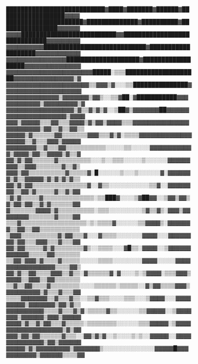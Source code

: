 

███████████████████████████▓████▓███████▓██████▓██████████████████▓▓▓▓
█████████████████████▓██████████████▓██████████▓████████████████▓▓▓▓▓▓
▓▓▓▓██████████████████████████▓▓█████████████████████████████▓▓▓▓▓▓▓▓▓
▓▓▓▓▓▓▓▓▓▓████████████████████████████▓███████████████████▓▓▓▓▓▓▓▓▓▓▓▓
▓▓▓▓▓▓▓▓▓▓▓▓▓▓▓▓████████████████████▓██████████████████▓▓▓▓▓▓▓▓▓▓▓▓▓▓▓
▓▓▓▓▓▓▓▓▓▓▓▓▓▓▓▓▓▓▓▓▓▓▓█████░▒▒▒████████████████████▓▓▓▓▓▓▓▓▓▓▓▓▓▓▓▓▒▓
▓▓▓▓▓▓▓▓▓▓▓▓▓▓▓▓▓▓▓▓▓▓▒▒▓▓▓▒▓░░░▒▒███████████████▓▓▓▓▓▓▓▓▓▓▓▓▓▓▓▓▓▓▓▓▓
▓▓▓▓▓▓▓▓▓▓▓▓▓▓▒▓▓▓▓▓▓▓▒▓▓▒░░▒▒▓██░▓███████████▓▓▓▓▓▓▓▓▓▓▓▓▒▓▓▓▓▓▓▓▓▓▒▓
▓▓▓▓▓▓▓▓▓▓▓▓▓▓▓▓▓▓▒▓▒▒▓▒▓▒▓░░▒██▓▒▓▓▓▓▓▓▓██▓▓▓▓▓▓▓▓▓▓▓▓▓▓▓▓▓▓▓▓▓▓▒▓▓▓▓
▓▓▓▒▓▓▓▓▓▒▒▒▓▓▒▒▒▓▓▓▓▒▓▒▓▓▒▓▓▓▓▒▒▒▓▓▓▓▓▓▓▓▓▓▓▓▓▓▓▓▓▓▓▓▓▓▓▓▒▓▓▒▒▓▒▒▓▓▒▒
▓▓▓▓▓▒▓▒▒▒▒▒▒▓▓▒▒▒▒▒▒▒▓▓▓▒▒▒▓▒▓░▒▒▒▒▓▓▓▓▓▓▓▓▓▓▓▓▓▓▓▓▓▓▓▒▒▓▒▒▒▓▓▓▒▓▓▓▓▓
▓▓▓▓▓▓▓▓▒▒▓▒▒▒▓▓▒▒▒▒▒▒▒▒▒▒▒░░░░░▒▒░░░░░▓▓▓▓▓▓▓▓▓▓▓▓▒▓▓▓▓▒▓▓▒▒▓▓▓▓▒▓▒▒▓
▓▓▒▓▒▓▓▒▒▒▒▒▒▓▒▒▒▒▒▒▒▒▒░░░▒░░▒▒▒░░░░░▒░░░░░░▓▓▓▓▓▓▓▓▓▒▒▓▓▓▒▒▒▒▒▒▒▓▒▒▓▒
▓▓▓▒▓▓▒▒▒▒▒▒▒▒▒▒▓▒▒▒▒▒▓░█░░░░░░▒░░░▒░░░░░░▓░▓▓▓▓▓▓▓▒▓▒▒▓▓▓▓▓▒▓▒▓▒▓▒▓▒▒
▓▓▒▓▒▓▓▒▒▒▒▒▒▒▒▒▒▒▒▒▒▒▓░░▓▒▒░░░░░░░░░░░▒▒▓░░▓▓▓▓▓▓▓▓▒▒▓▓▒▓▒▒▒▒▒▓▒▒▓▒▓▓
▒▓▒▓▒▒▒▒▒▓▒▒▒▒▒▒▒▒▒▒▒▒▒▒░▒▒███▓░░░░▒▓██▓▓░░▒▓▓▒▓▓▒▓▒▓▓▒▓▓▒▒▓▒▓▒▒▒▒▒▒▓▓
▓▒▒▒▒▒▒▒▓▓▓▓▒▓▒▒▒▒▒▒▒▒▒▒░▒▒▒░░░░░░░░░▒▓▒▒▓▒░▓▓▓▒▓▓▓▓▓▓▓▓▒▒▒▒▒▒▒▓▒▒▒▒▓▓
▒▒▒▓▒▒▒▒▒▒▒▒▒▒▒▒▒▒▒▒▒▒░▒░▒▒▒▒▓░░░░░░▒▒▓▓▓▓▒░▓▓▓▓▓▓▓▒▒▓▓▒▒▓▓▒▒▒▒▒▒▒▒▒▒▒
▒▓▓▓▒▒▒▒▒▒▒▒▒▒▓▒▓▓▒▒▒▓░░░▓▒▒▒▒░░░░░░░▓▓▓▓░░░▓▓▓▓▓▓▓▓▒▓▓▒▒▒▓▓▓▒▒▒▓▒▒▒▓▓
▓▓▒▓▓▒▒▒▒▒▓▒▓▒▒▒▒▒▒▒▒▓▒░░▒▒▒▒░░░▓█▒▒░▓▓▓▓░░▒▓▓▓▓▓▓▓▓▓▓▓▓▒▒▒▒▒▓▓▒▒▒▒▒▒▒
▒▒▓▓▒▓▓▓▒▓▒▒▒▒▓▒▒▒▒▒░░░░░▒▒▒▒░░░░░░░░▓▓▓▓░░░░░▓▓▓▓▓▓▓▓▓▓▓▓▓▓▓▓▓▒▒▒▒▓▓▒
▓▓▒▓▒▒▓▓▒▒▒▒▓▓▓▒▒▓▒▒░▓▒▒▒▒▒▒▓░▓░░░░▒░▒▓▓▓▓░▒▒▒▓▓▓▒▓▓▓▓▒▒▓▓▓▒▒▓▓▒▒▒▒▒▒▒
▒▒▓▒▒▓▓▒▒▒▒▓▒▒▒▒▒▒▒▒░░░░▒▒▒▒▒▒░▒▒▒▒▒░░▓▒▓▓▒▒▒▒▓▓▓▒▓▓▓▓▓▓▓▓▓▒▓▒▒▒▓▒▒▒▓▓
▒▒▒▒▓▓▓▓▓▓▓▒▒▓▒▒▒▓▒▒░░▒▒▓▒▒▒░░░░▒▒▒░░░▒▓▓▓▓░░░▓▓▓▓▓▓▓▓▓▒▓▓▓▓▓▓▓▒▓▓▒▓▒▒
▓▓▓▓▓▓▓▓▓▓▒▒▒▒▓▒▒▒▓▒▓░▒▒▒▒▒▓▒▒░░░░░░▒▒▓▓▓▓▓░░▒▓▓▓▓▓▓▓▒▓▓▓▓▓▓▒▓▓▓▒▓▓▓▓▓
▓▓▓▓▒▓▒▒▓▒▓▓▒▒▒▓▒▒▒▒▒░▒▒▒▒▒▒▒▒░░░░░░▒▒▒▓▓▓▓▓░▒▓▓▓▓▓▓▓▓▓▓▓▓▓▓▓▓▓▓▓▒▓▒▓▓
▓▓▓▒▓▓▒▓▓▒▒▒▒▒▒▓▒▒▒░░▓▓▒▓▒▓░░▒░░░░▒░▒░░▓▓▓▓▓░░▓▓▓▓▓▓▓▓▓▓▓▓▓▓▒▓▓▒▓▓▓▓▓▓
▓▓▓▓▓▒▓▒▓▓▓▓▓▓▓▓▓▒▓▓▓▓▓▓▓▒░░░░░░░░░░░░░░▓▓▓▓▓█▓▓▓▓▓▓▓▓▓▓▓▒▓▓▓▓▓▓▒▒▒▒▓▓

